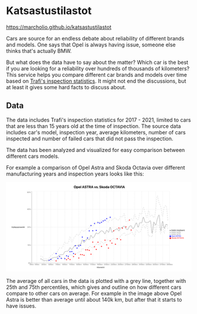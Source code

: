 # Katsastustilastot

https://marcholio.github.io/katsastustilastot

Cars are source for an endless debate about reliability of different brands and models.
One says that Opel is always having issue, someone else thinks that's actually BMW.

But what does the data have to say about the matter? Which car is the best if you are looking for
a reliability over hundreds of thousands of kilometers? This service helps you
compare different car brands and models over time based on [Trafi's inspection statistics](https://trafi2.stat.fi/PXWeb/pxweb/fi/TraFi/TraFi__Katsastuksen_vikatilastot/?tablelist=true).
It might not end the discussions, but at least it gives some hard facts to discuss about.

## Data

The data includes Trafi's inspection statistics for 2017 - 2021, limited to cars that are less
than 15 years old at the time of inspection. The source data includes car's model, inspection year,
average kilometers, number of cars inspected and number of failed cars that did not pass the inspection.

The data has been analyzed and visualized for easy comparison between different cars models.

For example a comparison of Opel Astra and Skoda Octavia over different manufacturing years and inspection years
looks like this:

![Comparison](./comparison.png)

The average of all cars in the data is plotted with a grey line, together with 25th and 75th percentiles,
which gives and outline on how different cars compare to other cars on average. For example in the image above
Opel Astra is better than average until about 140k km, but after that it starts to have issues.
